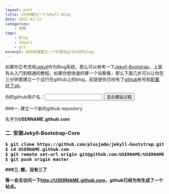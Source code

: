 ```yaml
--- 
layout: post
title: 3分钟建立一个Jekyll Blog
date: 2012-01-12
categories:
    - 电脑
tags:
    - Blog
    - Jekyll
    - git
excerpt: 如何快速建立一个托管在github的blog。
---
```


如果你正考虑用[Jekyll](https://github.com/mojombo/jekyll)作为Blog系统，那么可以参考一下[Jekyll-Bootstrap](http://jekyllbootstrap.com/)，上面有从入门到精通的教程。如果你想快速的建一个站看看，那么下面几步可以让你在三分钟里建立一个运行在github上的blog，前提是你已经有了[github](https://github.com/)账号和[配置好了git](http://help.github.com/mac-set-up-git/)。

<form class='alert-message block-message warn' action='#' id='generate_code'>你的github用户名：<input id='github_username' type='text' /> <button class='btn success'>显示建站过程</button>
</form>

###一. 建立一个新的github repository

名字为<strong id='repo_name'>USERNAME.github.com</storng>

<h3 id="2__install_jekyllbootstrapcore">二. 安装Jekyll-Bootstrap-Core</h3>
<pre class="prettyprint">
$ git clone https://github.com/plusjade/jekyll-bootstrap.git USERNAME.github.com
$ cd USERNAME.github.com
$ git remote set-url origin git@github.com:USERNAME/USERNAME.github.com.git
$ git push origin master
</pre>
###三. 额，没有三了

等一会去访问一下<a href='http://USERNAME.github.com' id='blog_link'>http://USERNAME.github.com</a>，github已经为你生成了一个站点。
<script type="text/javascript" src="http://lib.sinaapp.com/js/jquery/1.7/jquery.min.js" charset="utf-8"></script>
<!-- code from http://jekyllbootstrap.com/ -->
<script>
$(function(){
    var $codeContainer = $("#2__install_jekyllbootstrapcore").next("pre");
    var code = $codeContainer.text();
    var $repoName = $("#repo_name");
    var $blogLink = $("#blog_link");
    $("form").submit(function(e){
        var username = $("#github_username").val();
        $codeContainer.text(code.replace(/USERNAME/g, username));
        $repoName.text( username + ".github.com");
        $blogLink.text("http://" + username + ".github.com").attr("href", "http://" + username + ".github.com");
        e.preventDefault();
        return false;
      })
})
</script><!--- end --->

